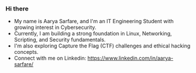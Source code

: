 ### Hi there

- My name is Aarya Sarfare, and I'm an IT Engineering Student with growing interest in Cybersecurity. 
- Currently, I am building a strong foundation in Linux, Networking, Scripting, and Security fundamentals.
- I'm also exploring Capture the Flag (CTF) challenges and ethical hacking concepts.
- Connect with me on Linkedin: https://www.linkedin.com/in/aarya-sarfare/
